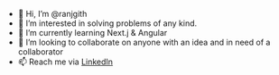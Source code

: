 - 👋 Hi, I’m @ranjgith
- 👀 I’m interested in solving problems of any kind.
- 🌱 I’m currently learning Next.j & Angular
- 💞️ I’m looking to collaborate on anyone with an idea and in need of a collaborator
- 📫 Reach me via [LinkedIn](https://www.linkedin.com/in/ranjgith/)

<!---
ranjgith-s/ranjgith-s is a ✨ special ✨ repository because its `README.md` (this file) appears on your GitHub profile.
You can click the Preview link to take a look at your changes.
--->

